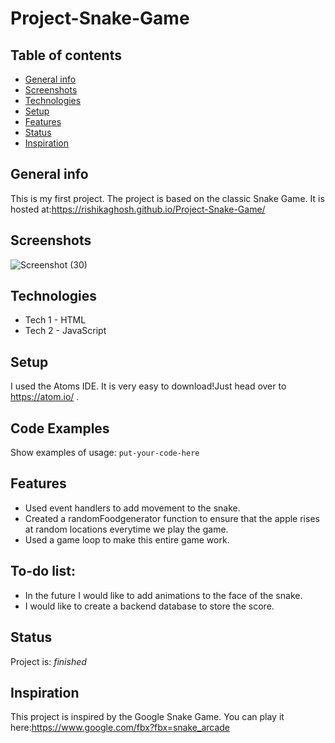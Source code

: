 # Project-Snake-Game
## Table of contents
* [General info](#general-info)
* [Screenshots](#screenshots)
* [Technologies](#technologies)
* [Setup](#setup)
* [Features](#features)
* [Status](#status)
* [Inspiration](#inspiration)

## General info
This is my first project.
The project is based on the classic Snake Game.
It is hosted at:https://rishikaghosh.github.io/Project-Snake-Game/

## Screenshots
![Screenshot (30)](https://user-images.githubusercontent.com/58912231/104435977-0a955d80-55b3-11eb-8359-0207b1f17a27.png)

## Technologies
* Tech 1 - HTML
* Tech 2 - JavaScript

## Setup
I used the Atoms IDE. It is very easy to download!Just head over to https://atom.io/ .

## Code Examples
Show examples of usage:
`put-your-code-here`

## Features
* Used event handlers to add movement to the snake.
* Created a randomFoodgenerator function to ensure that the apple rises at random locations everytime we play the game.
* Used a game loop to make this entire game work.

## To-do list:
* In the future I would like to add animations to the face of the snake.
* I would like to create a backend database to store the score.

## Status
Project is:  _finished_

## Inspiration
This project is inspired by the Google Snake Game. You can play it here:https://www.google.com/fbx?fbx=snake_arcade
